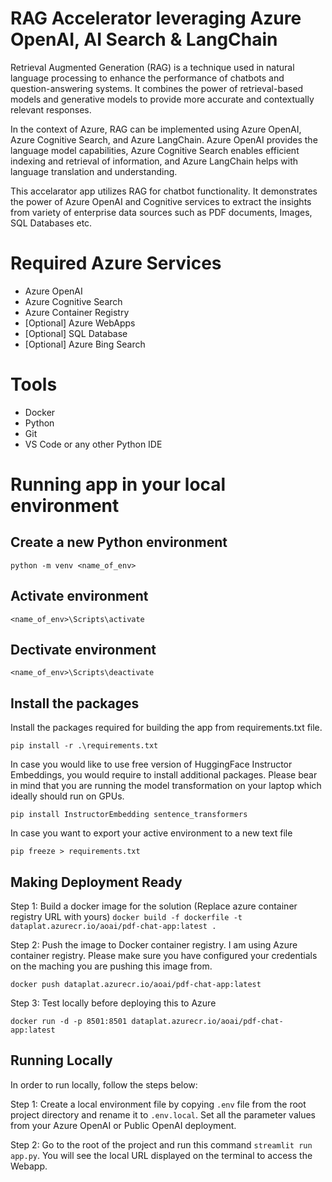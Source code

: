 # RAG Accelerator leveraging Azure OpenAI, AI Search & LangChain

Retrieval Augmented Generation (RAG) is a technique used in natural language processing to enhance the performance of chatbots and question-answering systems. It combines the power of retrieval-based models and generative models to provide more accurate and contextually relevant responses.

In the context of Azure, RAG can be implemented using Azure OpenAI, Azure Cognitive Search, and Azure LangChain. Azure OpenAI provides the language model capabilities, Azure Cognitive Search enables efficient indexing and retrieval of information, and Azure LangChain helps with language translation and understanding.

This accelarator app utilizes RAG for chatbot functionality. It demonstrates the power of Azure OpenAI and Cognitive services to extract the insights from variety of enterprise data sources such as PDF documents, Images, SQL Databases etc.

# Required Azure Services

- Azure OpenAI
- Azure Cognitive Search
- Azure Container Registry
- [Optional] Azure WebApps
- [Optional] SQL Database
- [Optional] Azure Bing Search 

# Tools

- Docker
- Python
- Git
- VS Code or any other Python IDE

# Running app in your local environment

## Create a new Python environment

`python -m venv <name_of_env>`

## Activate environment

`<name_of_env>\Scripts\activate`

## Dectivate environment

`<name_of_env>\Scripts\deactivate`

## Install the packages

Install the packages required for building the app from requirements.txt file.

`pip install -r .\requirements.txt`

In case you would like to use free version of HuggingFace Instructor Embeddings, you would require to install additional packages. Please bear in mind that you are running the model transformation on your laptop which ideally should run on GPUs.

`pip install InstructorEmbedding sentence_transformers`

In case you want to export your active environment to a new text file

`pip freeze > requirements.txt`

## Making Deployment Ready

Step 1: Build a docker image for the solution (Replace azure container registry URL with yours)
`docker build -f dockerfile -t dataplat.azurecr.io/aoai/pdf-chat-app:latest .`

Step 2: Push the image to Docker container registry. I am using Azure container registry. Please make sure you have configured your credentials on the maching you are pushing this image from.

`docker push dataplat.azurecr.io/aoai/pdf-chat-app:latest`

Step 3: Test locally before deploying this to Azure

`docker run -d -p 8501:8501 dataplat.azurecr.io/aoai/pdf-chat-app:latest`

## Running Locally

In order to run locally, follow the steps below:

Step 1: Create a local environment file by copying `.env` file from the root project directory and rename it to `.env.local`. Set all the parameter values from your Azure OpenAI or Public OpenAI deployment.

Step 2: Go to the root of the project and run this command `streamlit run app.py`. You will see the local URL displayed on the terminal to access the Webapp.
